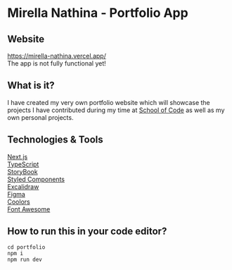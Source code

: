 # Mirella Nathina - Portfolio App

## Website

https://mirella-nathina.vercel.app/ <br>
The app is not fully functional yet!

## What is it?

I have created my very own portfolio website which will showcase the projects I have contributed during my time at [School of Code](https://www.schoolofcode.com/) as well as my own personal projects.

## Technologies & Tools

[Next.js](https://nextjs.org//)<br>
[TypeScript](https://www.typescriptlang.org/)<br>
[StoryBook](https://storybook.js.org/)<br>
[Styled Components](https://styled-components.com/)<br>
[Excalidraw](https://excalidraw.com/)<br>
[Figma](https://www.figma.com/)<br>
[Coolors](https://coolors.co/) <br>
[Font Awesome](https://fontawesome.com/)

## How to run this in your code editor?

```
cd portfolio
npm i
npm run dev
```
